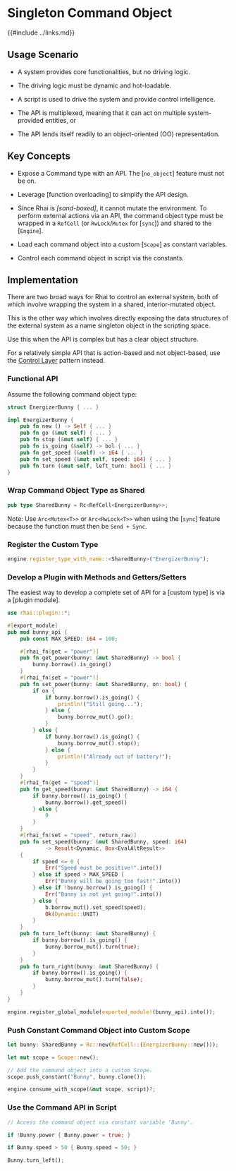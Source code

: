 Singleton Command Object
=======================

{{#include ../links.md}}


Usage Scenario
--------------

* A system provides core functionalities, but no driving logic.

* The driving logic must be dynamic and hot-loadable.

* A script is used to drive the system and provide control intelligence.

* The API is multiplexed, meaning that it can act on multiple system-provided entities, or

* The API lends itself readily to an object-oriented (OO) representation.


Key Concepts
------------

* Expose a Command type with an API.  The [`no_object`] feature must not be on.

* Leverage [function overloading] to simplify the API design.

* Since Rhai is _[sand-boxed]_, it cannot mutate the environment.  To perform external actions via an API, the command object type must be wrapped in a `RefCell` (or `RwLock`/`Mutex` for [`sync`]) and shared to the [`Engine`].

* Load each command object into a custom [`Scope`] as constant variables.

* Control each command object in script via the constants.


Implementation
--------------

There are two broad ways for Rhai to control an external system, both of which involve
wrapping the system in a shared, interior-mutated object.

This is the other way which involves directly exposing the data structures of the external system
as a name singleton object in the scripting space.

Use this when the API is complex but has a clear object structure.

For a relatively simple API that is action-based and not object-based,
use the [Control Layer]({{rootUrl}}/patterns/control.md) pattern instead.


### Functional API

Assume the following command object type:

```rust
struct EnergizerBunny { ... }

impl EnergizerBunny {
    pub fn new () -> Self { ... }
    pub fn go (&mut self) { ... }
    pub fn stop (&mut self) { ... }
    pub fn is_going (&self) -> bol { ... }
    pub fn get_speed (&self) -> i64 { ... }
    pub fn set_speed (&mut self, speed: i64) { ... }
    pub fn turn (&mut self, left_turn: bool) { ... }
}
```

### Wrap Command Object Type as Shared

```rust
pub type SharedBunny = Rc<RefCell<EnergizerBunny>>;
```

Note: Use `Arc<Mutex<T>>` or `Arc<RwLock<T>>` when using the [`sync`] feature because the function
must then be `Send + Sync`.

### Register the Custom Type

```rust
engine.register_type_with_name::<SharedBunny>("EnergizerBunny");
```

### Develop a Plugin with Methods and Getters/Setters

The easiest way to develop a complete set of API for a [custom type] is via a [plugin module].

```rust
use rhai::plugin::*;

#[export_module]
pub mod bunny_api {
    pub const MAX_SPEED: i64 = 100;

    #[rhai_fn(get = "power")]
    pub fn get_power(bunny: &mut SharedBunny) -> bool {
        bunny.borrow().is_going()
    }
    #[rhai_fn(set = "power")]
    pub fn set_power(bunny: &mut SharedBunny, on: bool) {
        if on {
            if bunny.borrow().is_going() {
                println!("Still going...");
            } else {
                bunny.borrow_mut().go();
            }
        } else {
            if bunny.borrow().is_going() {
                bunny.borrow_mut().stop();
            } else {
                println!("Already out of battery!");
            }
        }
    }
    #[rhai_fn(get = "speed")]
    pub fn get_speed(bunny: &mut SharedBunny) -> i64 {
        if bunny.borrow().is_going() {
            bunny.borrow().get_speed()
        } else {
            0
        }
    }
    #[rhai_fn(set = "speed", return_raw)]
    pub fn set_speed(bunny: &mut SharedBunny, speed: i64)
            -> Result<Dynamic, Box<EvalAltResult>>
    {
        if speed <= 0 {
            Err("Speed must be positive!".into())
        } else if speed > MAX_SPEED {
            Err("Bunny will be going too fast!".into())
        } else if !bunny.borrow().is_going() {
            Err("Bunny is not yet going!".into())
        } else {
            b.borrow_mut().set_speed(speed);
            Ok(Dynamic::UNIT)
        }
    }
    pub fn turn_left(bunny: &mut SharedBunny) {
        if bunny.borrow().is_going() {
            bunny.borrow_mut().turn(true);
        }
    }
    pub fn turn_right(bunny: &mut SharedBunny) {
        if bunny.borrow().is_going() {
            bunny.borrow_mut().turn(false);
        }
    }
}

engine.register_global_module(exported_module!(bunny_api).into());
```

### Push Constant Command Object into Custom Scope

```rust
let bunny: SharedBunny = Rc::new(RefCell::(EnergizerBunny::new()));

let mut scope = Scope::new();

// Add the command object into a custom Scope.
scope.push_constant("Bunny", bunny.clone());

engine.consume_with_scope(&mut scope, script)?;
```

### Use the Command API in Script

```rust
// Access the command object via constant variable 'Bunny'.

if !Bunny.power { Bunny.power = true; }

if Bunny.speed > 50 { Bunny.speed = 50; }

Bunny.turn_left();
```
